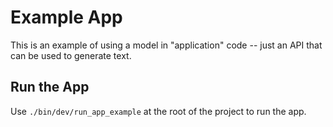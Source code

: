 # Example App

This is an example of using a model in "application" code -- just an API that
can be used to generate text.

## Run the App

Use `./bin/dev/run_app_example` at the root of the project to run the app.
